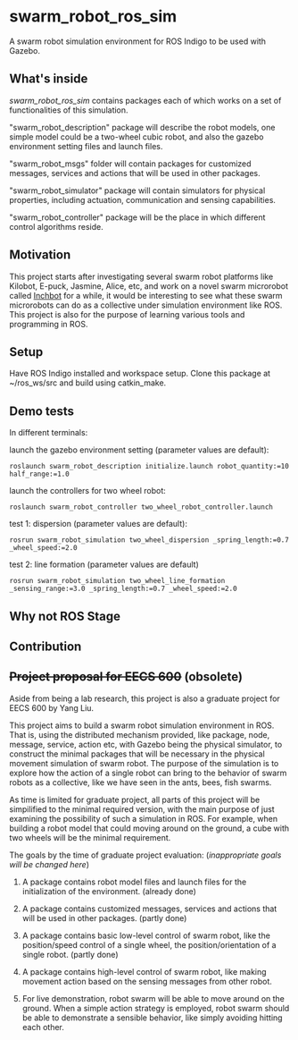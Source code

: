 # swarm_robot_ros_sim
A swarm robot simulation environment for ROS Indigo to be used with Gazebo.

## What's inside
*swarm_robot_ros_sim* contains packages each of which works on a set of functionalities of this simulation.

"swarm_robot_description" package will describe the robot models, one simple model could be a two-wheel cubic robot, and also the gazebo environment setting files and launch files.

"swarm_robot_msgs" folder will contain packages for customized messages, services and actions that will be used in other packages.

"swarm_robot_simulator" package will contain simulators for physical properties, including actuation, communication and sensing capabilities.

"swarm_robot_controller" package will be the place in which different control algorithms reside.

## Motivation
This project starts after investigating several swarm robot platforms like Kilobot, E-puck, Jasmine, Alice, etc, and work on a novel swarm microrobot called [Inchbot](http://www.case.edu/mae/robotics/#modular) for a while, it would be interesting to see what these swarm microrobots can do as a collective under simulation environment like ROS. This project is also for the purpose of learning various tools and programming in ROS.

## Setup
Have ROS Indigo installed and workspace setup. Clone this package at ~/ros_ws/src and build using catkin_make.

## Demo tests
In different terminals:

launch the gazebo environment setting (parameter values are default):
```
roslaunch swarm_robot_description initialize.launch robot_quantity:=10 half_range:=1.0
```
launch the controllers for two wheel robot:
```
roslaunch swarm_robot_controller two_wheel_robot_controller.launch
```
test 1: dispersion (parameter values are default):
```
rosrun swarm_robot_simulation two_wheel_dispersion _spring_length:=0.7 _wheel_speed:=2.0
```
test 2: line formation (parameter values are default)
```
rosrun swarm_robot_simulation two_wheel_line_formation _sensing_range:=3.0 _spring_length:=0.7 _wheel_speed:=2.0
```

## Why not ROS Stage


## Contribution


## ~~Project proposal for EECS 600~~ (obsolete)
Aside from being a lab research, this project is also a graduate project for EECS 600 by Yang Liu.

This project aims to build a swarm robot simulation environment in ROS. That is, using the distributed mechanism provided, like package, node, message, service, action etc, with Gazebo being the physical simulator, to construct the minimal packages that will be necessary in the physical movement simulation of swarm robot. The purpose of the simulation is to explore how the action of a single robot can bring to the behavior of swarm robots as a collective, like we have seen in the ants, bees, fish swarms.

As time is limited for graduate project, all parts of this project will be simpilified to the minimal required version, with the main purpose of just examining the possibility of such a simulation in ROS. For example, when building a robot model that could moving around on the ground, a cube with two wheels will be the minimal requirement.

The goals by the time of graduate project evaluation: (*inappropriate goals will be changed here*)

1. A package contains robot model files and launch files for the initialization of the environment. (already done)

2. A package contains customized messages, services and actions that will be used in other packages. (partly done)

3. A package contains basic low-level control of swarm robot, like the position/speed control of a single wheel, the position/orientation of a single robot. (partly done)

4. A package contains high-level control of swarm robot, like making movement action based on the sensing messages from other robot.

5. For live demonstration, robot swarm will be able to move around on the ground. When a simple action strategy is employed, robot swarm should be able to demonstrate a sensible behavior, like simply avoiding hitting each other.
